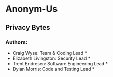 # Anonym-Us
## Privacy Bytes

### Authors:
* Craig Wyse: Team & Coding Lead *
* Elizabeth Livingston: Security Lead *
* Trent Endresen: Software Engineering Lead *
* Dylan Morris: Code and Testing Lead *